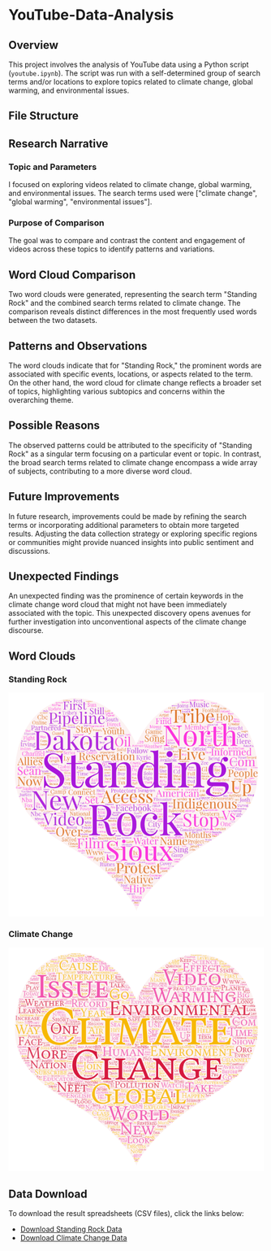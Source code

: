 # YouTube-Data-Analysis
## Overview

This project involves the analysis of YouTube data using a Python script (`youtube.ipynb`). The script was run with a self-determined group of search terms and/or locations to explore topics related to climate change, global warming, and environmental issues.

## File Structure


## Research Narrative

### Topic and Parameters
I focused on exploring videos related to climate change, global warming, and environmental issues. The search terms used were ["climate change", "global warming", "environmental issues"].

### Purpose of Comparison
The goal was to compare and contrast the content and engagement of videos across these topics to identify patterns and variations.

## Word Cloud Comparison

Two word clouds were generated, representing the search term "Standing Rock" and the combined search terms related to climate change. The comparison reveals distinct differences in the most frequently used words between the two datasets.

## Patterns and Observations

The word clouds indicate that for "Standing Rock," the prominent words are associated with specific events, locations, or aspects related to the term. On the other hand, the word cloud for climate change reflects a broader set of topics, highlighting various subtopics and concerns within the overarching theme.

## Possible Reasons

The observed patterns could be attributed to the specificity of "Standing Rock" as a singular term focusing on a particular event or topic. In contrast, the broad search terms related to climate change encompass a wide array of subjects, contributing to a more diverse word cloud.

## Future Improvements

In future research, improvements could be made by refining the search terms or incorporating additional parameters to obtain more targeted results. Adjusting the data collection strategy or exploring specific regions or communities might provide nuanced insights into public sentiment and discussions.

## Unexpected Findings

An unexpected finding was the prominence of certain keywords in the climate change word cloud that might not have been immediately associated with the topic. This unexpected discovery opens avenues for further investigation into unconventional aspects of the climate change discourse.


## Word Clouds

### Standing Rock
![Standing Rock Word Cloud](img/Standing-Rock.png)

### Climate Change
![Climate Change Word Cloud](img/Climate-Change.png)

## Data Download

To download the result spreadsheets (CSV files), click the links below:

- [Download Standing Rock Data](asset/Standing_Rock.csv)
- [Download Climate Change Data](asset/Climate_change.csv)
